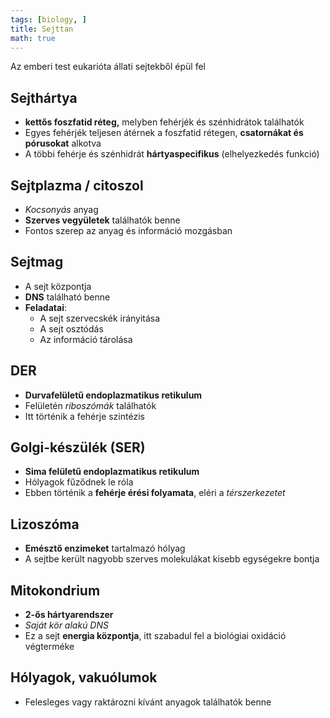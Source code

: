```yaml
---
tags: [biology, ] 
title: Sejttan
math: true
---
```

Az emberi test eukarióta állati sejtekből épül fel

## Sejthártya
- __kettős foszfatid réteg,__ melyben fehérjék és szénhidrátok találhatók
- Egyes fehérjék teljesen átérnek a foszfatid rétegen, __csatornákat és pórusokat__ alkotva
- A többi fehérje és szénhidrát __hártyaspecifikus__ (elhelyezkedés funkció)

## Sejtplazma / citoszol
- _Kocsonyás_ anyag
- __Szerves vegyületek__ találhatók benne
- Fontos szerep az anyag és információ mozgásban
 
## Sejtmag
- A sejt központja
- __DNS__ található benne
- __Feladatai__:
	- A sejt szervecskék irányitása
	- A sejt osztódás
	- Az információ tárolása

## DER
- __Durvafelületű endoplazmatikus retikulum__
- Felületén _riboszómák_ találhatók
- Itt történik a fehérje szintézis

## Golgi-készülék (SER)
- __Sima felületű endoplazmatikus retikulum__
- Hólyagok fűződnek le róla
- Ebben történik a __fehérje érési folyamata__, eléri a _térszerkezetet_

## Lizoszóma
- __Emésztő enzimeket__ tartalmazó hólyag
- A sejtbe került nagyobb szerves molekulákat kisebb egységekre bontja

## Mitokondrium
- __2-ős hártyarendszer__
- _Saját kör alakú DNS_
- Ez a sejt __energia központja__, itt szabadul fel a biológiai oxidáció végterméke

## Hólyagok, vakuólumok
- Felesleges vagy raktározni kívánt anyagok találhatók benne

 

